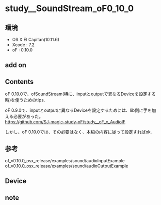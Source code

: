 # study__SoundStream_oF0_10_0 #

## 環境 ##
*	OS X El Capitan(10.11.6)
*	Xcode : 7.2
*	oF : 0.10.0

## add on ##
  
## Contents ##
oF 0.10.0で、ofSoundStream(特に、inputとoutputで異なるDeviceを設定する時)を使うためのtips.  
  
oF 0.9.0で、inputとoutputに異なるDeviceを設定するためには、lib側に手を加える必要があった。  
https://github.com/SJ-magic-study-oF/study__oF_x_AudioIF  

しかし、oF 0.10.0では、その必要はなく、本稿の内容に従って設定すればok.

## 参考 ##
of_v0.10.0_osx_release/examples/sound/audioInputExample  
of_v0.10.0_osx_release/examples/sound/audioOutputExample  

## Device ##


## note ##







